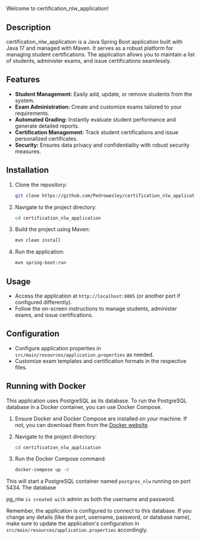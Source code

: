 #

Welcome to certification_nlw_application!

## Description

certification_nlw_application is a Java Spring Boot application built with Java 17 and managed with Maven. It serves as a robust platform for managing student certifications. The application allows you to maintain a list of students, administer exams, and issue certifications seamlessly.

## Features

- **Student Management:** Easily add, update, or remove students from the system.
- **Exam Administration:** Create and customize exams tailored to your requirements.
- **Automated Grading:** Instantly evaluate student performance and generate detailed reports.
- **Certification Management:** Track student certifications and issue personalized certificates.
- **Security:** Ensures data privacy and confidentiality with robust security measures.

## Installation

1. Clone the repository:

   ```bash
   git clone https://github.com/Pedrowesley/certification_nlw_application
   ```

2. Navigate to the project directory:

   ```bash
   cd certification_nlw_application
   ```

3. Build the project using Maven:

   ```bash
   mvn clean install
   ```

4. Run the application:

   ```bash
   mvn spring-boot:run
   ```

## Usage

- Access the application at `http://localhost:8085` (or another port if configured differently).
- Follow the on-screen instructions to manage students, administer exams, and issue certifications.

## Configuration

- Configure application properties in `src/main/resources/application.properties` as needed.
- Customize exam templates and certification formats in the respective files.

## Running with Docker

This application uses PostgreSQL as its database. To run the PostgreSQL database in a Docker container, you can use Docker Compose.

1. Ensure Docker and Docker Compose are installed on your machine. If not, you can download them from the [Docker website](https://www.docker.com/get-started).

2. Navigate to the project directory:

   ```bash
   cd certification_nlw_application
   ```

3. Run the Docker Compose command:

   ```bash
   docker-compose up -d
   ```

This will start a PostgreSQL container named `postgres_nlw` running on port 5434. The database

pg_nlw `is created with` admin as both the username and password.

Remember, the application is configured to connect to this database. If you change any details (like the port, username, password, or database name), make sure to update the application's configuration in `src/main/resources/application.properties` accordingly.
